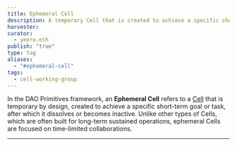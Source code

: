 ```yaml
---
title: Ephemeral Cell
description: A temporary Cell that is created to achieve a specific short-term goal
harvester: 
curator:
  - yeoro.eth
publish: "true"
type: tag
aliases:
  - "#ephemeral-cell"
tags:
  - cell-working-group
---
```


In the DAO Primitives framework, an **Ephemeral Cell** refers to a [Cell](notes/dao-primitives/patterns/cell-working-group.md) that is temporary by design, created to achieve a specific short-term goal or task, after which it dissolves or becomes inactive. Unlike other types of Cells, which are often built for long-term sustained operations, ephemeral Cells are focused on time-limited collaborations.

---
